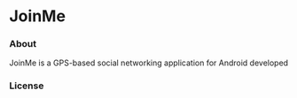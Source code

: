 # JoinMe
### About
JoinMe is a GPS-based social networking application for Android developed 

### License
